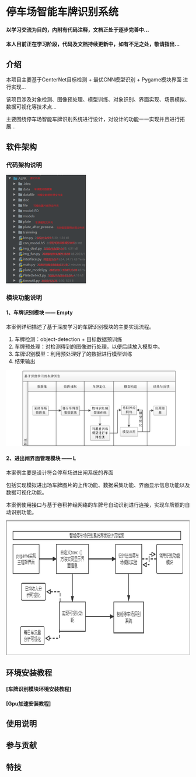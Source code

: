 # 停车场智能车牌识别系统

#### 以学习交流为目的，内附有代码注释，文档正处于逐步完善中...

#### 本人目前正在学习阶段，代码及文档持续更新中，如有不足之处，敬请指出...

## 介绍

本项目主要基于CenterNet目标检测 + 最优CNN模型识别 + Pygame模块界面 进行实现...

该项目涉及对象检测、图像预处理、模型训练、对象识别、界面实现、场景模拟、数据可视化等技术点...

主要围绕停车场智能车牌识别系统进行设计，对设计的功能一一实现并且进行拓展...





## 软件架构
### 代码架构说明
![输入图片说明](readme_img/%E4%BB%A3%E7%A0%81%E6%9E%B6%E6%9E%84.png)

### 模块功能说明
#### 1、车牌识别模块    ——    Empty

本案例详细描述了基于深度学习的车牌识别模块的主要实现流程。
1. 车牌检测：object-detection + 目标数据预训练
2. 车牌预处理：对检测得到的图像进行处理，以便后续放入模型中。
3. 车牌识别模型：利用预处理好了的数据进行模型训练
4. 结果输出

![输入图片说明](readme_img/%E8%BD%A6%E7%89%8C%E8%AF%86%E5%88%AB%E6%A8%A1%E5%9D%97.png)


#### 2、进出闸界面管理模块    ——    L
本案例主要是设计符合停车场进出闸系统的界面

包括实现模拟进出场车牌图片的上传功能、数据采集功能、界面显示信息功能以及数据可视化功能。

本案例使用接口与基于卷积神经网络的车牌号自动识别进行连接，实现车牌照的自动识别功能。

![输入图片说明](readme_img/%E8%BF%9B%E5%87%BA%E9%97%B8%E7%95%8C%E9%9D%A2%E7%AE%A1%E7%90%86%E6%A8%A1%E5%9D%97.png)

## 环境安装教程

#### [车牌识别模块环境安装教程]

#### [Gpu加速安装教程]

## 使用说明


## 参与贡献


## 特技
